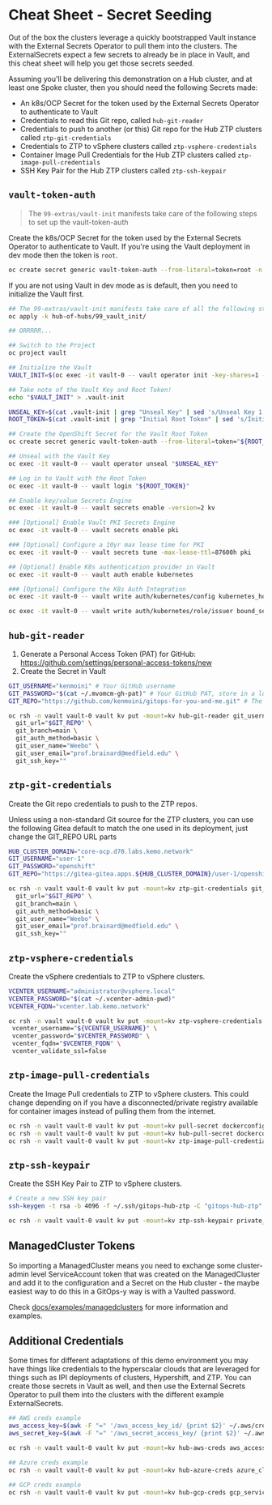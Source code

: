 # Cheat Sheet - Secret Seeding

Out of the box the clusters leverage a quickly bootstrapped Vault instance with the External Secrets Operator to pull them into the clusters.  The ExternalSecrets expect a few secrets to already be in place in Vault, and this cheat sheet will help you get those secrets seeded.

Assuming you'll be delivering this demonstration on a Hub cluster, and at least one Spoke cluster, then you should need the following Secrets made:

- An k8s/OCP Secret for the token used by the External Secrets Operator to authenticate to Vault
- Credentials to read this Git repo, called `hub-git-reader`
- Credentials to push to another (or this) Git repo for the Hub ZTP clusters called `ztp-git-credentials`
- Credentials to ZTP to vSphere clusters called `ztp-vsphere-credentials`
- Container Image Pull Credentials for the Hub ZTP clusters called `ztp-image-pull-credentials`
- SSH Key Pair for the Hub ZTP clusters called `ztp-ssh-keypair`

## `vault-token-auth`

> The `99-extras/vault-init` manifests take care of the following steps to set up the vault-token-auth

Create the k8s/OCP Secret for the token used by the External Secrets Operator to authenticate to Vault.  If you're using the Vault deployment in dev mode then the token is `root`.

```bash
oc create secret generic vault-token-auth --from-literal=token=root -n vault
```

If you are not using Vault in dev mode as is default, then you need to initialize the Vault first.

```bash
## The 99-extras/vault-init manifests take care of all the following steps
oc apply -k hub-of-hubs/99_vault_init/

## ORRRRR...

## Switch to the Project
oc project vault

## Initialize the Vault
VAULT_INIT=$(oc exec -it vault-0 -- vault operator init -key-shares=1 -key-threshold=1)

## Take note of the Vault Key and Root Token!
echo "$VAULT_INIT" > .vault-init

UNSEAL_KEY=$(cat .vault-init | grep "Unseal Key" | sed 's/Unseal Key 1: //')
ROOT_TOKEN=$(cat .vault-init | grep "Initial Root Token" | sed 's/Initial Root Token: //')

## Create the OpenShift Secret for the Vault Root Token
oc create secret generic vault-token-auth --from-literal=token="${ROOT_TOKEN}" -n vault

## Unseal with the Vault Key
oc exec -it vault-0 -- vault operator unseal "$UNSEAL_KEY"

## Log in to Vault with the Root Token
oc exec -it vault-0 -- vault login "${ROOT_TOKEN}"

## Enable key/value Secrets Engine
oc exec -it vault-0 -- vault secrets enable -version=2 kv

### [Optional] Enable Vault PKI Secrets Engine
oc exec -it vault-0 -- vault secrets enable pki

### [Optional] Configure a 10yr max lease time for PKI
oc exec -it vault-0 -- vault secrets tune -max-lease-ttl=87600h pki

## [Optional] Enable K8s authentication provider in Vault
oc exec -it vault-0 -- vault auth enable kubernetes

### [Optional] Configure the K8s Auth Integration
oc exec -it vault-0 -- vault write auth/kubernetes/config kubernetes_host="https://\$KUBERNETES_PORT_443_TCP_ADDR:443" token_reviewer_jwt=@/var/run/secrets/kubernetes.io/serviceaccount/token kubernetes_ca_cert=@/var/run/secrets/kubernetes.io/serviceaccount/ca.crt issuer="https://kubernetes.default.svc.cluster.local"

oc exec -it vault-0 -- vault write auth/kubernetes/role/issuer bound_service_account_names="*" bound_service_account_namespaces="*" ttl=20m
```

## `hub-git-reader`

1. Generate a Personal Access Token (PAT) for GitHub: https://github.com/settings/personal-access-tokens/new
2. Create the Secret in Vault

```bash
GIT_USERNAME="kenmoini" # Your GitHub username
GIT_PASSWORD="$(cat ~/.mvomcm-gh-pat)" # Your GitHub PAT, store in a local file for easy reuse
GIT_REPO="https://github.com/kenmoini/gitops-for-you-and-me.git" # The URL to this repo/your fork

oc rsh -n vault vault-0 vault kv put -mount=kv hub-git-reader git_username="${GIT_USERNAME}" git_password="$GIT_PASSWORD" \
  git_url="$GIT_REPO" \
  git_branch=main \
  git_auth_method=basic \
  git_user_name="Weebo" \
  git_user_email="prof.brainard@medfield.edu" \
  git_ssh_key=""
```

## `ztp-git-credentials`

Create the Git repo credentials to push to the ZTP repos.

Unless using a non-standard Git source for the ZTP clusters, you can use the following Gitea default to match the one used in its deployment, just change the GIT_REPO URL parts

```bash
HUB_CLUSTER_DOMAIN="core-ocp.d70.labs.kemo.network"
GIT_USERNAME="user-1"
GIT_PASSWORD="openshift"
GIT_REPO="https://gitea-gitea.apps.${HUB_CLUSTER_DOMAIN}/user-1/openshift-ztp.git"

oc rsh -n vault vault-0 vault kv put -mount=kv ztp-git-credentials git_username="${GIT_USERNAME}" git_password="$GIT_PASSWORD" \
  git_url="$GIT_REPO" \
  git_branch=main \
  git_auth_method=basic \
  git_user_name="Weebo" \
  git_user_email="prof.brainard@medfield.edu" \
  git_ssh_key=""
```

## `ztp-vsphere-credentials`

Create the vSphere credentials to ZTP to vSphere clusters.

```bash
VCENTER_USERNAME="administrator@vsphere.local"
VCENTER_PASSWORD="$(cat ~/.vcenter-admin-pwd)"
VCENTER_FQDN="vcenter.lab.kemo.network"

oc rsh -n vault vault-0 vault kv put -mount=kv ztp-vsphere-credentials \
 vcenter_username="${VCENTER_USERNAME}" \
 vcenter_password="$VCENTER_PASSWORD" \
 vcenter_fqdn="$VCENTER_FQDN" \
 vcenter_validate_ssl=false
```

## `ztp-image-pull-credentials`

Create the Image Pull credentials to ZTP to vSphere clusters.  This could change depending on if you have a disconnected/private registry available for container images instead of pulling them from the internet.

```bash
oc rsh -n vault vault-0 vault kv put -mount=kv pull-secret dockerconfigjson=$(cat ~/.docker/config.json | jq -rMc)
oc rsh -n vault vault-0 vault kv put -mount=kv hub-pull-secret dockerconfigjson=$(cat ~/.docker/config.json | jq -rMc)
oc rsh -n vault vault-0 vault kv put -mount=kv ztp-image-pull-credentials dockerconfigjson=$(cat ~/.docker/config.json | jq -rMc)
```

## `ztp-ssh-keypair`

Create the SSH Key Pair to ZTP to vSphere clusters.

```bash
# Create a new SSH key pair
ssh-keygen -t rsa -b 4096 -f ~/.ssh/gitops-hub-ztp -C "gitops-hub-ztp" -N ""

oc rsh -n vault vault-0 vault kv put -mount=kv ztp-ssh-keypair private_key="$(cat ~/.ssh/gitops-hub-ztp)" public_key="$(cat ~/.ssh/gitops-hub-ztp.pub)"
```

## ManagedCluster Tokens

So importing a ManagedCluster means you need to exchange some cluster-admin level ServiceAccount token that was created on the ManagedCluster and add it to the configuration and a Secret on the Hub cluster - the maybe easiest way to do this in a GitOps-y way is with a Vaulted password.

Check [docs/examples/managedclusters](docs/examples/managedclusters) for more information and examples.

## Additional Credentials

Some times for different adaptations of this demo environment you may have things like credentials to the hyperscalar clouds that are leveraged for things such as IPI deployments of clusters, Hypershift, and ZTP.  You can create those secrets in Vault as well, and then use the External Secrets Operator to pull them into the clusters with the different example ExternalSecrets.

```bash
## AWS creds example
aws_access_key=$(awk -F "=" '/aws_access_key_id/ {print $2}' ~/.aws/credentials | tr -d " ")
aws_secret_key=$(awk -F "=" '/aws_secret_access_key/ {print $2}' ~/.aws/credentials | tr -d " ")

oc rsh -n vault vault-0 vault kv put -mount=kv hub-aws-creds aws_access_key_id=$aws_access_key aws_secret_access_key=$aws_secret_key

## Azure creds example
oc rsh -n vault vault-0 vault kv put -mount=kv hub-azure-creds azure_client_id=REDACTED azure_client_secret=REDACTED azure_tenant_id=REDACTED azure_subscription_id=REDACTED

## GCP creds example
oc rsh -n vault vault-0 vault kv put -mount=kv hub-gcp-creds gcp_service_account="$(cat ~/.gcp/creds.json)"
```